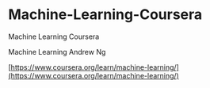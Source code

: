 # Machine-Learning-Coursera
Machine Learning Coursera

Machine Learning
Andrew Ng

[https://www.coursera.org/learn/machine-learning/](https://www.coursera.org/learn/machine-learning/)
